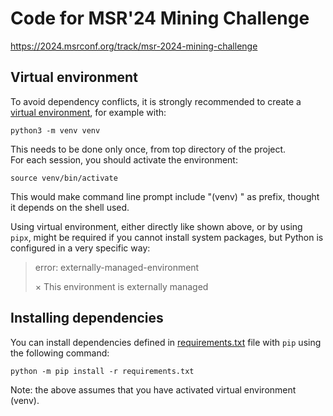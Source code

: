 # Code for MSR'24 Mining Challenge

https://2024.msrconf.org/track/msr-2024-mining-challenge

## Virtual environment

To avoid dependency conflicts, it is strongly recommended to create
a [virtual environment][venv], for example with:
```cli
python3 -m venv venv
```

This needs to be done only once, from top directory of the project.  
For each session, you should activate the environment:
```cli
source venv/bin/activate
```
This would make command line prompt include "(venv) " as prefix,
thought it depends on the shell used.

Using virtual environment, either directly like shown above, or
by using `pipx`, might be required if you cannot install system
packages, but Python is configured in a very specific way:

> error: externally-managed-environment
>
> × This environment is externally managed

[venv]: https://python.readthedocs.io/en/stable/library/venv.html

## Installing dependencies

You can install dependencies defined in [requirements.txt][] file
with `pip` using the following command:
```cli
python -m pip install -r requirements.txt
```
Note: the above assumes that you have activated virtual environment (venv). 

[requirements.txt]: https://pip.pypa.io/en/stable/reference/requirements-file-format/
